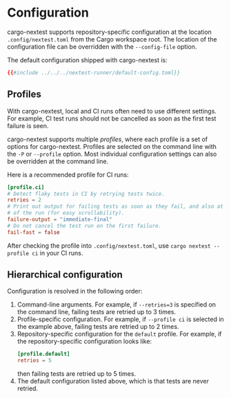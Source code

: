 # Configuration

cargo-nextest supports repository-specific configuration at the location `.config/nextest.toml` from the Cargo workspace root. The location of the configuration file can be overridden with the `--config-file` option.

The default configuration shipped with cargo-nextest is:

```toml
{{#include ../../../nextest-runner/default-config.toml}}
```

## Profiles

With cargo-nextest, local and CI runs often need to use different settings. For example, CI test runs should not be cancelled as soon as the first test failure is seen.

cargo-nextest supports multiple *profiles*, where each profile is a set of options for cargo-nextest. Profiles are selected on the command line with the `-P` or `--profile` option. Most individual configuration settings can also be overridden at the command line.

Here is a recommended profile for CI runs:

```toml
[profile.ci]
# Detect flaky tests in CI by retrying tests twice.
retries = 2
# Print out output for failing tests as soon as they fail, and also at the end
# of the run (for easy scrollability).
failure-output = "immediate-final"
# Do not cancel the test run on the first failure.
fail-fast = false
```

After checking the profile into `.config/nextest.toml`, use `cargo nextest --profile ci` in your CI runs.

## Hierarchical configuration

Configuration is resolved in the following order:
1. Command-line arguments. For example, if `--retries=3` is specified on the command line, failing tests are retried up to 3 times.
2. Profile-specific configuration. For example, if `--profile ci` is selected in the example above, failing tests are retried up to 2 times.
3. Repository-specific configuration for the `default` profile. For example, if the repository-specific configuration looks like:
    ```toml
    [profile.default]
    retries = 5
    ```
    then failing tests are retried up to 5 times.
4. The default configuration listed above, which is that tests are never retried.
